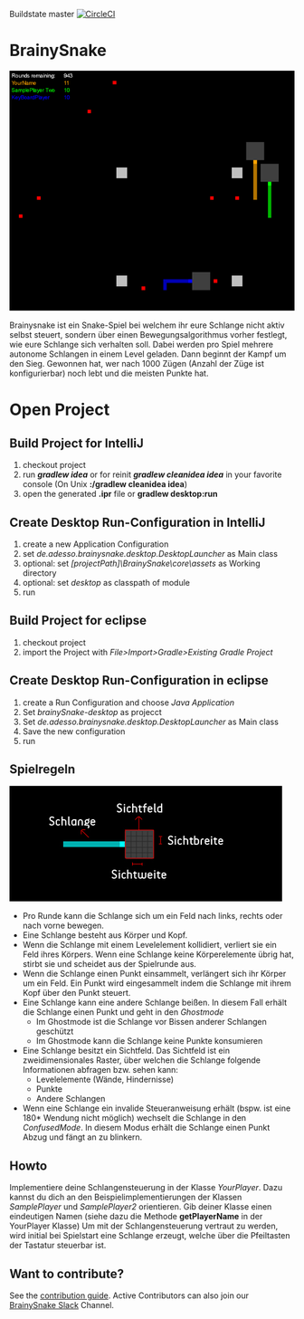 Buildstate master [![CircleCI](https://circleci.com/gh/adessoAG/BrainySnake.svg?style=svg)](https://circleci.com/gh/adessoAG/BrainySnake)

# BrainySnake
![brainySnakePic](/Dokumentation/brainySnake.png)

Brainysnake ist ein Snake-Spiel bei welchem ihr eure Schlange nicht aktiv selbst steuert, sondern über einen Bewegungsalgorithmus vorher festlegt, wie eure Schlange sich verhalten soll.
Dabei werden pro Spiel mehrere autonome Schlangen in einem Level geladen. Dann beginnt der Kampf um den Sieg. Gewonnen hat, wer nach 1000 Zügen (Anzahl der Züge ist konfigurierbar) noch lebt und die meisten Punkte hat.

# Open Project

## Build Project for IntelliJ
1. checkout project
1. run **_gradlew idea_** or for reinit **_gradlew cleanidea idea_** in your favorite console
(On Unix **:/gradlew cleanidea idea**)
1. open the generated **.ipr** file or **gradlew desktop:run**

## Create Desktop Run-Configuration in IntelliJ
1. create a new Application Configuration
1. set _de.adesso.brainysnake.desktop.DesktopLauncher_ as Main class
1. optional: set _[projectPath]\BrainySnake\core\assets_ as Working directory
1. optional: set _desktop_ as classpath of module
1. run

## Build Project for eclipse
1. checkout project
1. import the Project with _File>Import>Gradle>Existing Gradle Project_

## Create Desktop Run-Configuration in eclipse
1. create a Run Configuration and choose _Java Application_
1. Set _brainySnake-desktop_ as projecct
1. Set _de.adesso.brainysnake.desktop.DesktopLauncher_ as Main class
1. Save the new configuration
1. run

## Spielregeln

![explainSnakePic](/Dokumentation/explainSnake.jpg)

* Pro Runde kann die Schlange sich um ein Feld nach links, rechts oder nach vorne bewegen.
* Eine Schlange besteht aus Körper und Kopf.
* Wenn die Schlange mit einem Levelelement kollidiert, verliert sie ein Feld ihres Körpers. Wenn eine Schlange keine Körperelemente übrig hat, stirbt sie und  scheidet aus der Spielrunde aus.
* Wenn die Schlange einen Punkt einsammelt, verlängert sich ihr Körper um ein Feld. Ein Punkt wird eingesammelt indem die Schlange mit ihrem Kopf über den Punkt steuert.
* Eine Schlange kann eine andere Schlange beißen. In diesem Fall erhält die Schlange einen Punkt und geht in den _Ghostmode_
    * Im Ghostmode ist die Schlange vor Bissen anderer Schlangen geschützt
    * Im Ghostmode kann die Schlange keine Punkte konsumieren
* Eine Schlange besitzt ein Sichtfeld. Das Sichtfeld ist ein zweidimensionales Raster, über welchen die Schlange folgende Informationen abfragen bzw. sehen kann:
    * Levelelemente (Wände, Hindernisse)
    * Punkte
    * Andere Schlangen
* Wenn eine Schlange ein invalide Steueranweisung erhält (bspw. ist eine 180* Wendung nicht möglich) wechselt die Schlange in den _ConfusedMode_. In diesem Modus erhält die Schlange einen Punkt Abzug und fängt an zu blinkern.


## Howto
Implementiere deine Schlangensteuerung in der Klasse _YourPlayer_. Dazu kannst du dich an den Beispielimplementierungen der Klassen _SamplePlayer_ und _SamplePlayer2_ orientieren.
Gib deiner Klasse einen eindeutigen Namen (siehe dazu die Methode **getPlayerName** in der YourPlayer Klasse)
Um mit der Schlangensteuerung vertraut zu werden, wird initial bei Spielstart eine Schlange erzeugt, welche über die Pfeiltasten der Tastatur steuerbar ist.

## Want to contribute?
See the [contribution guide](https://github.com/adessoAG/BrainySnake/blob/master/CONTRIBUTING.md).
Active Contributors can also join our [BrainySnake Slack](https://brainysnake.slack.com) Channel.
